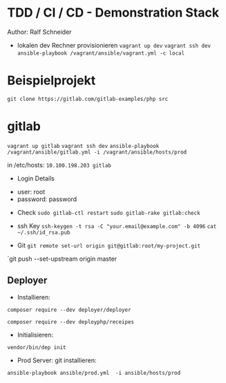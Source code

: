 # TDD / CI / CD - Demonstration Stack

Author: Ralf Schneider


- lokalen dev Rechner provisionieren
`vagrant up dev`
`vagrant ssh dev`
`ansible-playbook /vagrant/ansible/vagrant.yml -c local`

# Beispielprojekt 

`git clone https://gitlab.com/gitlab-examples/php src`


# gitlab
`vagrant up gitlab`
`vagrant ssh dev`
`ansible-playbook /vagrant/ansible/gitlab.yml -i /vagrant/ansible/hosts/prod`

in /etc/hosts:
`10.100.198.203	gitlab`

- Login Details
* user: root
* password: password

- Check
`sudo gitlab-ctl restart`
`sudo gitlab-rake gitlab:check`

-  ssh Key
`ssh-keygen -t rsa -C "your.email@example.com" -b 4096`
`cat ~/.ssh/id_rsa.pub`

- Git
`git remote set-url origin git@gitlab:root/my-project.git`
 
`git push --set-upstream origin master

Deployer
--------
* Installieren:

`composer require --dev deployer/deployer`

`composer require --dev deployphp/receipes`

* Initialisieren:

`vendor/bin/dep init`

* Prod Server: git installieren:

`ansible-playbook ansible/prod.yml  -i ansible/hosts/prod`